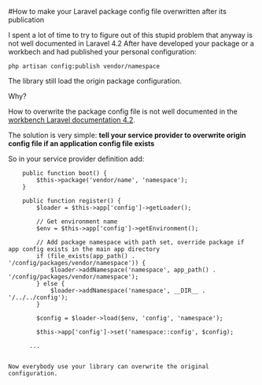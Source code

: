 #How to make your Laravel package config file overwritten after its publication

I spent a lot of time to try to figure out of this stupid problem that anyway is not well documented in Laravel 4.2
After have developed your package or a workbech and had published your personal configuration:
```
php artisan config:publish vendor/namespace
```
The library still load the origin package configuration.

Why?

How to overwrite the package config file is not well documented in the [workbench Laravel documentation 4.2](http://laravel.com/docs/4.2/packages).

The solution is very simple: **tell your service provider to overwrite origin config file if an application config file exists**

So in your service provider definition add:
```
    public function boot() {
        $this->package('vendor/name', 'namespace');
    }
    
    public function register() {
        $loader = $this->app['config']->getLoader();

        // Get environment name
        $env = $this->app['config']->getEnvironment();

        // Add package namespace with path set, override package if app config exists in the main app directory
        if (file_exists(app_path() . '/config/packages/vendor/namespace')) {
            $loader->addNamespace('namespace', app_path() . '/config/packages/vendor/namespace');
        } else {
            $loader->addNamespace('namespace', __DIR__ . '/../../config');
        }

        $config = $loader->load($env, 'config', 'namespace');

        $this->app['config']->set('namespace::config', $config);
      
      ...  
    
```
    
    Now everybody use your library can overwrite the original configuration.
